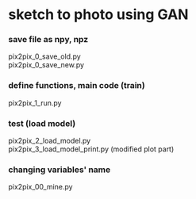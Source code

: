 # sketch to photo using GAN


### save file as npy, npz
pix2pix_0_save_old.py  
pix2pix_0_save_new.py  


### define functions, main code (train)
pix2pix_1_run.py  


### test (load model)
pix2pix_2_load_model.py  
pix2pix_3_load_model_print.py (modified plot part)  


### changing variables' name
pix2pix_00_mine.py

